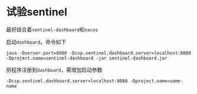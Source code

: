 # 试验sentinel

最好结合着```sentinel-dashboard```和```nacos```

启动```dashboard```，命令如下
```
java -Dserver.port=8080 -Dcsp.sentinel.dashboard.server=localhost:8080 -Dproject.name=sentinel-dashboard -jar sentinel-dashboard.jar
```
把程序注册到```dashboard```，需增加启动参数
```
-Dcsp.sentinel.dashboard.server=localhost:8080 -Dproject.name=some-name
```